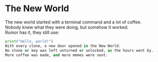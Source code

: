 # The New World
The new world started with a terminal command and a lot of coffee.  
Nobody knew what they were doing, but somehow it worked.  
Rumor has it, they still use:
```python
print("Hello, world!")
With every clone, a new door opened in the New World.
No stone or key was left unturned or unlocked, as the hours went by.
More coffee was made, and more memes were sent.
